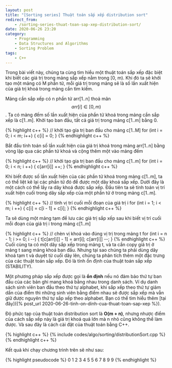 ```yaml
---
layout: post
title: "[Sorting series] Thuật toán sắp xếp distribution sort"
redirect_from:
    - /sorting-series-thuat-toan-sap-xep-distribution-sort/
date: 2020-06-26 23:20
category:
    - Programming
    - Data Structures and Algorithms
    - Sorting Problem
tags: 
    - C++
---
```

Trong bài viết này, chúng ta cùng tìm hiểu một thuật toán sắp xếp đặc biệt
khi biết các giá trị trong mảng sắp xếp nằm trong [0, m). Khi đó ta sẽ khởi
tạo một mảng có M phần tử, mỗi giá trị trong mảng sẽ là số lần xuất hiện của
giá trị khoá trong mảng cần tìm kiếm.

Mảng cần sắp xếp có n phần tử arr[1..n] thoả mãn $$arr[i] \in [0, m)$$. Ta có mảng
đếm số lần xuất hiện của phần tử khoá trong mảng cần sắp xếp là c[1..m]. Khởi
tạo ban đầu, tất cả giá trị trong mảng c[1..m] bằng 0.

{% highlight c++ %}
// khởi tạo gía trị ban đầu cho mảng c[1..M]
for (int i = 0; i < m; i++) {
    c[i] = 0;
}
{% endhighlight c++ %}

Bắt đầu tính toán số lần xuất hiện của giá trị khoá trong mảng arr[1..n] bằng vòng
lặp qua các phần tử khoá và cộng thêm một vào mảng đếm

{% highlight c++ %}
// khởi tạo gía trị ban đầu cho mảng c[1..m]
for (int i = 0; i < n; i ++) {
    c[arr[i]] ++;
}
{% endhighlight c++ %}

Khi biết được số lần xuất hiện của các phần tử khoá trong mảng c[1..m], ta có thể liệt
kê lại các phần tử đó để được một dãy khoá sắp xếp. Dưới đây là một cách có thể lấy ra
dãy khoá được sắp xếp. Đầu tiên ta sẽ tính toán vị trí xuất hiện cuối trong dãy sắp xếp
của một phần tử ở trong mảng c[1..m].

{% highlight c++ %}
// tính vị trí cuối mỗi đoạn của giá trị i
for (int i = 1; i < m; i ++) {
    c[i] = c[i - 1] + c[i];
}
{% endhighlight c++ %}

Ta sẽ dùng một mảng tạm để lưu các giá trị sắp xếp sau khi biết vị trí cuối mỗi đoạn của giá
trị i trong mảng c[1..m]

{% highlight c++ %}
// chèn vị khoá vào đúng vị trị trong mảng t
for (int i = n - 1; i >= 0; i --) {
    t[c[arr[i]] - 1] = arr[i];
    c[arr[i]] --;
}
{% endhighlight c++ %}
Cuối cùng ta có một dãy sắp xếp trong mảng t, và ta cần copy giá trị ở mảng t sang mảng khoá ban đầu. Nhưng tại sao chúng ta phải dùng dãy khoá tạm t và duyệt từ cuối dãy lên, chúng ta phân tích
thêm một đặc trưng của các thuật toán sắp xếp. Đó là tính ổn định của thuật toán sắp xếp (STABILITY).

Một phương pháp sắp xếp được gọi là **ổn định** nếu nó đảm bảo thứ tự ban đầu của các bản ghi mang khoá
bằng nhau trong danh sách. Ví dụ danh sách sinh viên ban đầu theo thứ tự alphabet, khi sắp xếp theo thứ
tự giảm dần của điểm thì những sinh viên bằng điểm nhau sẽ được sắp xếp mà vẫn giữ được nguyên thứ tự
sắp xếp theo alphabet. Bạn có thể tìm hiểu thêm [tại đây]({% post_url 2020-06-26-tinh-on-dinh-cua-thuat-toan-sap-xep %}).

Độ phức tạp của thuật toán distribution sort là **O(m + n)**, nhưng nhược điểm của cách sắp xếp này là giá trị khoá quá lớn mà n nhỏ cũng không thể làm được. Và sau đây là cách cài đặt của thuật toán bằng C++.

{% highlight c++ %}
{% include codes/algo/sorting/distributionSort.cpp %}
{% endhighlight c++ %}

Kết quả khi chạy chương trình trên sẽ như sau:

{% highlight pseudocode %}
0	1	2	3	4	5	5	6	7	8	9	9
{% endhighlight %}
